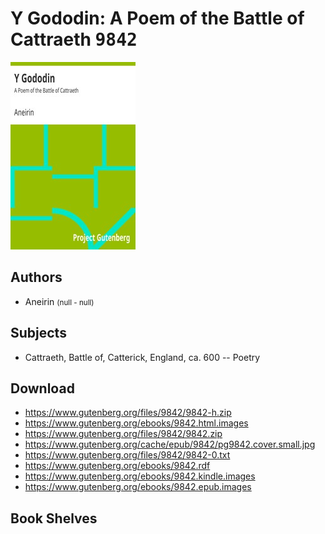 # Y Gododin: A Poem of the Battle of Cattraeth <kbd>9842</kbd>

![](./cover.medium.jpg "")

## Authors


 - Aneirin <small>(null - null)</small>

## Subjects


 - Cattraeth, Battle of, Catterick, England, ca. 600 -- Poetry

## Download


 - https://www.gutenberg.org/files/9842/9842-h.zip
 - https://www.gutenberg.org/ebooks/9842.html.images
 - https://www.gutenberg.org/files/9842/9842.zip
 - https://www.gutenberg.org/cache/epub/9842/pg9842.cover.small.jpg
 - https://www.gutenberg.org/files/9842/9842-0.txt
 - https://www.gutenberg.org/ebooks/9842.rdf
 - https://www.gutenberg.org/ebooks/9842.kindle.images
 - https://www.gutenberg.org/ebooks/9842.epub.images

## Book Shelves



